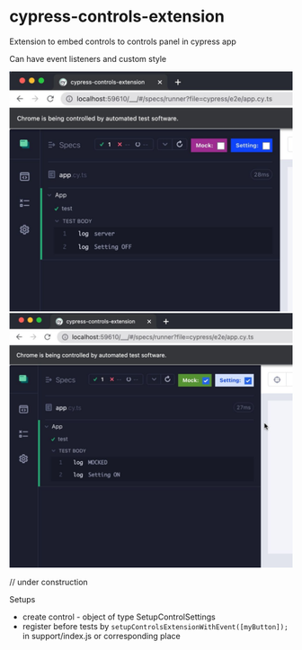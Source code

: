 # cypress-controls-extension

Extension to embed controls to controls panel in cypress app

Can have event listeners and custom style

![alt preview](https://github.com/mmisty/cypress-controls-extension/blob/main/docs/preview.jpg)
![alt preview2](https://github.com/mmisty/cypress-controls-extension/blob/main/docs/preview2.jpg)

// under construction

Setups
 - create control - object of type SetupControlSettings
 - register before tests by `setupControlsExtensionWithEvent([myButton]);` in support/index.js or corresponding place
